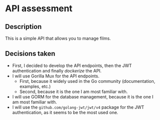 # API assessment
## Description
This is a simple API that allows you to manage films.

## Decisions taken

- First, I decided to develop the API endpoints, then the JWT authentication and finally _dockerize_ the API.
- I will use Gorilla Mux for the API endpoints. 
  - First, because it widely used in the Go community (documentation, examples, etc.)
  - Second, because it is the one I am most familiar with.
- I will use GORM for the database management, because it is the one I am most familiar with.
- I will use the `github.com/golang-jwt/jwt/v4` package for the JWT authentication, as it seems to be the most used one.

